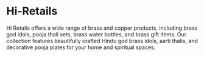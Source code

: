 # Hi-Retails
Hi Retails offers a wide range of brass and copper products, including brass god idols, pooja thali sets, brass water bottles, and brass gift items. Our collection features beautifully crafted Hindu god brass idols, aarti thalis, and decorative pooja plates for your home and spiritual spaces.
